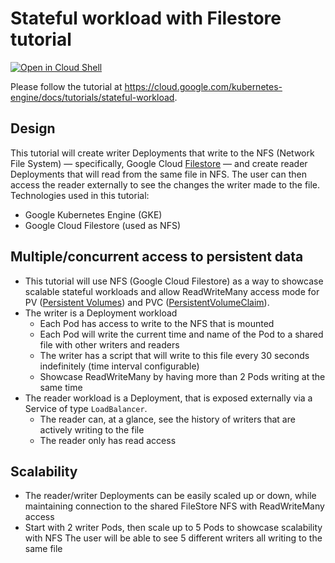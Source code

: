 # Stateful workload with Filestore tutorial

[![Open in Cloud Shell](https://gstatic.com/cloudssh/images/open-btn.svg)](https://ssh.cloud.google.com/cloudshell/editor?cloudshell_git_repo=https://github.com/GoogleCloudPlatform/kubernetes-engine-samples&cloudshell_tutorial=README.md&cloudshell_workspace=guestbook/)

Please follow the tutorial at https://cloud.google.com/kubernetes-engine/docs/tutorials/stateful-workload.

## Design

This tutorial will create writer Deployments that write to the NFS (Network File System) — specifically, Google Cloud [Filestore](https://cloud.google.com/filestore) — and create reader Deployments that will read from the same file in NFS. The user can then access the reader externally to see the changes the writer made to the file.
Technologies used in this tutorial:
- Google Kubernetes Engine (GKE)
- Google Cloud Filestore (used as NFS)

## Multiple/concurrent access to persistent data

- This tutorial will use NFS (Google Cloud Filestore) as a way to showcase scalable stateful workloads and allow ReadWriteMany access mode for PV ([Persistent Volumes](https://kubernetes.io/docs/concepts/storage/persistent-volumes/)) and PVC ([PersistentVolumeClaim](https://kubernetes.io/docs/concepts/storage/persistent-volumes/)).
- The writer is a Deployment workload
    - Each Pod has access to write to the NFS that is mounted
    - Each Pod will write the current time and name of the Pod to a shared file with other writers and readers
    - The writer has a script that will write to this file every 30 seconds indefinitely (time interval configurable)
    - Showcase ReadWriteMany by having more than 2 Pods writing at the same time
- The reader workload is a Deployment, that is exposed externally via a Service of type `LoadBalancer`.
    - The reader can, at a glance, see the history of writers that are actively writing to the file
    - The reader only has read access

## Scalability
- The reader/writer Deployments can be easily scaled up or down, while maintaining connection to the shared FileStore NFS with ReadWriteMany access
- Start with 2 writer Pods, then scale up to 5 Pods to showcase scalability with NFS
The user will be able to see 5 different writers all writing to the same file